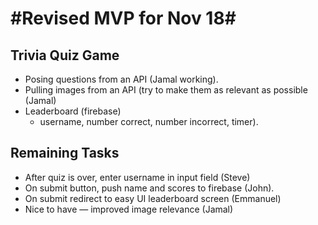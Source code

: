 # #Revised MVP for Nov 18#

## Trivia Quiz Game
* Posing questions from an API (Jamal working).
* Pulling images from an API (try to make them as relevant as possible (Jamal)
* Leaderboard (firebase) 
	* username, number correct, number incorrect, timer).

## Remaining Tasks
* After quiz is over, enter username in input field (Steve)
* On submit button, push name and scores to firebase (John).
* On submit redirect to easy UI leaderboard screen (Emmanuel)
* Nice to have — improved image relevance (Jamal)
